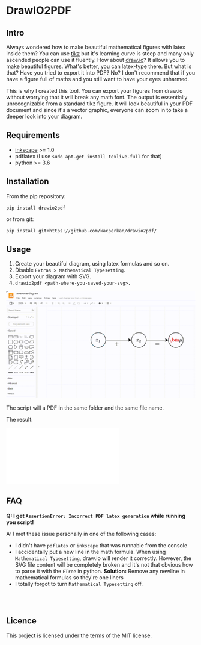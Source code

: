 # DrawIO2PDF

## Intro
Always wondered how to make beautiful mathematical figures with latex inside
them? You can use [tikz](https://texample.net/tikz/examples/) but it's learning
curve is steep and many only ascended people can use it fluently. How about
[draw.io](https://app.diagrams.net/)? It allows you to make beautiful figures.
What's better, you can latex-type there. But what is that? Have you tried to
export it into PDF? No? I don't recommend that if you have a figure full of
maths and you still want to have your eyes unharmed.

This is why I created this tool. You can export your figures from draw.io
without worrying that it will break any math font. The output is essentially
unrecognizable from a standard tikz figure. It will look beautiful in your PDF
document and since it's a vector graphic, everyone can zoom in to take a deeper
look into your diagram.

## Requirements

- [inkscape](https://inkscape.org/) >= 1.0
- pdflatex (I use `sudo apt-get install texlive-full` for that)
- python  >= 3.6


## Installation

From the pip repository:
```
pip install drawio2pdf
```

or from git:
```
pip install git+https://github.com/kacperkan/drawio2pdf/
```


## Usage
1. Create your beautiful diagram, using latex formulas and so on.
2. Disable `Extras > Mathematical Typesetting`.
3. Export your diagram with SVG.
4. `drawio2pdf <path-where-you-saved-your-svg>.`

![process](example/awesome-diagram.gif)

The script will a PDF in the same folder and the same file name.

The result:

![result](example/awesome-diagram.pdf)

## FAQ
**Q: I get `AssertionError: Incorrect PDF latex generation` while running you script!**

A: I met these issue personally in one of the following cases:
- I didn't have `pdflatex` or `inkscape` that was runnable from the console
- I accidentally put a new line in the math formula. When using `Mathematical
  Typesetting`, draw.io will render it correctly. However, the SVG file content
  will be completely broken and it's not that obvious how to parse it with the
  `ETree` in python. **Solution:** Remove any newline in mathematical formulas
  so they're one liners
- I totally forgot to turn `Mathematical Typesetting` off.
<br/>
<br/>

## Licence
This project is licensed under the terms of the MIT license.



